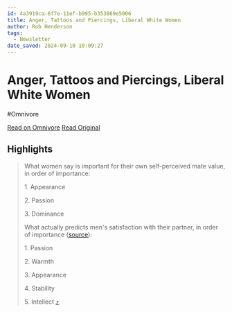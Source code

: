 ```yaml
---
id: 4a3919ca-6f7e-11ef-b995-b353869e5006
title: Anger, Tattoos and Piercings, Liberal White Women
author: Rob Henderson
tags:
  - Newsletter
date_saved: 2024-09-10 10:09:27
---
```


# Anger, Tattoos and Piercings, Liberal White Women
#Omnivore

[Read on Omnivore](https://omnivore.app/me/anger-tattoos-and-piercings-liberal-white-women-191dc4492c6)
[Read Original](https://www.robkhenderson.com/p/anger-tattoos-and-piercings-liberal)

## Highlights

> What women say is important for their own self-perceived mate value, in order of importance: 
> 
> 1\. Appearance
> 
> 2\. Passion
> 
> 3\. Dominance
> 
> What actually predicts men's satisfaction with their partner, in order of importance ([source](https://substack.com/redirect/1de75bc3-d02e-46bd-b159-cf80c444003d?j=eyJ1IjoiMmRhb2g5In0.wNQVXQHZPXVUS1Y9mudnycQLeZdn6NlNz8QmOlkqvQQ)): 
> 
> 1\. Passion
> 
> 2\. Warmth
> 
> 3\. Appearance
> 
> 4\. Stability
> 
> 5\. Intellect [⤴️](https://omnivore.app/me/anger-tattoos-and-piercings-liberal-white-women-191dc4492c6#9b0355b3-3aec-4bc2-9140-5665dc02f7e4) 

